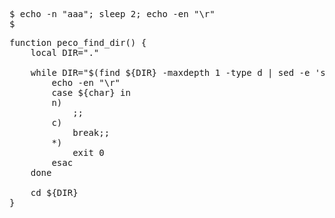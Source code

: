 <pre>
$ echo -n "aaa"; sleep 2; echo -en "\r"
$ 
</pre>
<pre>
function peco_find_dir() {
    local DIR="."
    
    while DIR="$(find ${DIR} -maxdepth 1 -type d | sed -e 's;^\./;;' | grep -v "^\.$" | sort | peco); echo -n "${DIR} (n/c)"; IFS= read -r -n1 -s char; do
        echo -en "\r"
        case ${char} in
        n) 
            ;;
        c) 
            break;;
        *) 
            exit 0
        esac
    done
    
    cd ${DIR}
}
</pre>
